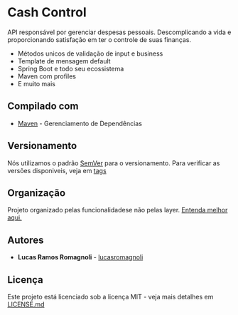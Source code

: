 # Cash Control

API responsável por gerenciar despesas pessoais. Descomplicando a vida e proporcionando satisfação em ter o controle de suas finanças.

- Métodos unicos de validação de input e business
- Template de mensagem default
- Spring Boot e todo seu ecossistema
- Maven com profiles
- E muito mais

## Compilado com

* [Maven](https://maven.apache.org/) - Gerenciamento de Dependências

## Versionamento

Nós utilizamos o padrão [SemVer](http://semver.org/) para o versionamento. Para verificar as versões disponiveis, veja em [tags](https://github.com/lucasromagnoli/flatland/tags)

## Organização

Projeto organizado pelas funcionalidadese não pelas layer. [Entenda melhor aqui.](http://www.javapractices.com/topic/TopicAction.do?Id=205)

## Autores

* **Lucas Ramos Romagnoli** - [lucasromagnoli](https://github.com/lucasromagnoli)

## Licença

Este projeto está licenciado sob a licença MIT - veja mais detalhes em [LICENSE.md](https://github.com/lucasromagnoli/flatland/blob/master/LICENSE)

